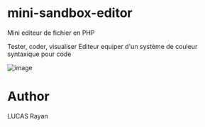 # mini-sandbox-editor
Mini editeur de fichier en PHP

Tester, coder, visualiser
Editeur equiper d'un système de couleur syntaxique pour code

![image](https://user-images.githubusercontent.com/53474519/166975646-44d44dc8-739a-4761-b23c-af85b000302e.png)


# Author
LUCAS Rayan
